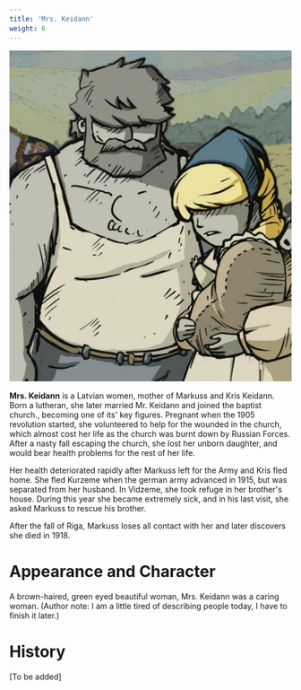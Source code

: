 ```yaml
---
title: 'Mrs. Keidann'
weight: 6
---
```


![](../mother.jpg)

**Mrs. Keidann** is a Latvian women, mother of Markuss and Kris Keidann. Born a lutheran, she later married Mr. Keidann and joined the baptist church., becoming one of its' key figures. Pregnant when the 1905 revolution started, she volunteered to help for the wounded in the church, which almost cost her life as the church was burnt down by Russian Forces. After a nasty fall escaping the church, she lost her unborn daughter, and would bear health problems for the rest of her life.

Her health deteriorated rapidly after Markuss left for the Army and Kris fled home. She fled Kurzeme when the german army advanced in 1915, but was separated from her husband. In Vidzeme, she took refuge in her brother's house. During this year she became extremely sick, and in his last visit, she asked Markuss to rescue his brother.

After the fall of Riga, Markuss loses all contact with her and later discovers she died in 1918.

# Appearance and Character

A brown-haired, green eyed beautiful woman, Mrs. Keidann was a caring woman. (Author note: I am a little tired of describing people today, I have to finish it later.)


# History

[To be added]
